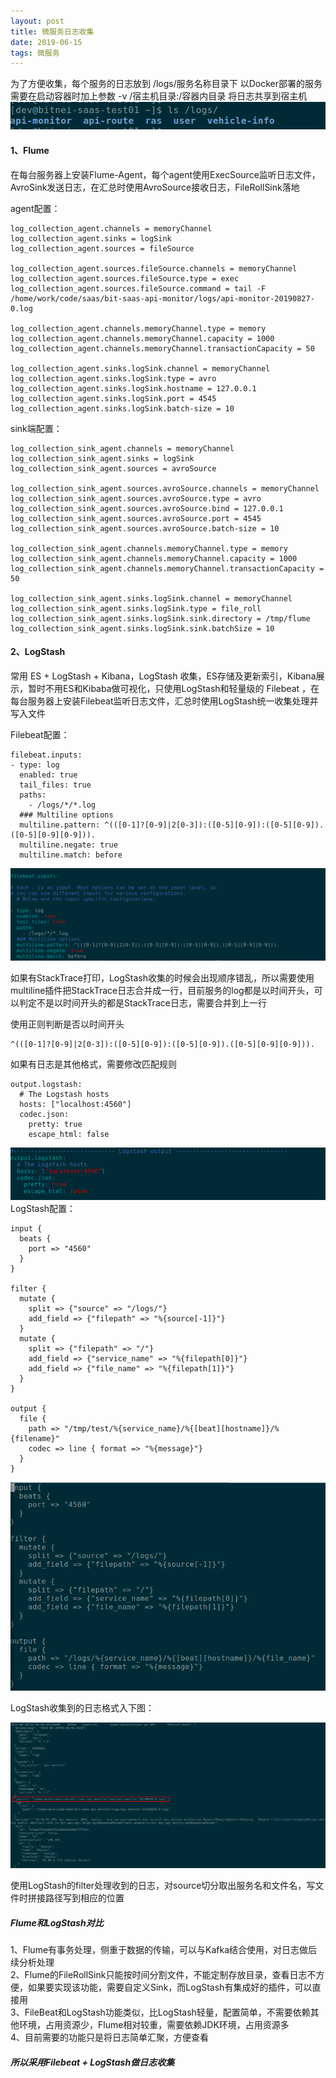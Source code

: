 ```yaml
---
layout: post
title: 微服务日志收集
date: 2019-06-15
tags: 微服务
---
```


为了方便收集，每个服务的日志放到 /logs/服务名称目录下
以Docker部署的服务需要在启动容器时加上参数 -v /宿主机目录:/容器内目录 将日志共享到宿主机
![](/images/posts/微服务日志收集/120.png)

#### **1、Flume**
在每台服务器上安装Flume-Agent，每个agent使用ExecSource监听日志文件，AvroSink发送日志，在汇总时使用AvroSource接收日志，FileRollSink落地

agent配置：
```
log_collection_agent.channels = memoryChannel
log_collection_agent.sinks = logSink
log_collection_agent.sources = fileSource

log_collection_agent.sources.fileSource.channels = memoryChannel
log_collection_agent.sources.fileSource.type = exec
log_collection_agent.sources.fileSource.command = tail -F /home/work/code/saas/bit-saas-api-monitor/logs/api-monitor-20190827-0.log

log_collection_agent.channels.memoryChannel.type = memory
log_collection_agent.channels.memoryChannel.capacity = 1000
log_collection_agent.channels.memoryChannel.transactionCapacity = 50

log_collection_agent.sinks.logSink.channel = memoryChannel
log_collection_agent.sinks.logSink.type = avro
log_collection_agent.sinks.logSink.hostname = 127.0.0.1
log_collection_agent.sinks.logSink.port = 4545
log_collection_agent.sinks.logSink.batch-size = 10
```
sink端配置：
```
log_collection_sink_agent.channels = memoryChannel
log_collection_sink_agent.sinks = logSink
log_collection_sink_agent.sources = avroSource

log_collection_sink_agent.sources.avroSource.channels = memoryChannel
log_collection_sink_agent.sources.avroSource.type = avro
log_collection_sink_agent.sources.avroSource.bind = 127.0.0.1
log_collection_sink_agent.sources.avroSource.port = 4545
log_collection_sink_agent.sources.avroSource.batch-size = 10

log_collection_sink_agent.channels.memoryChannel.type = memory
log_collection_sink_agent.channels.memoryChannel.capacity = 1000
log_collection_sink_agent.channels.memoryChannel.transactionCapacity = 50

log_collection_sink_agent.sinks.logSink.channel = memoryChannel
log_collection_sink_agent.sinks.logSink.type = file_roll
log_collection_sink_agent.sinks.logSink.sink.directory = /tmp/flume
log_collection_sink_agent.sinks.logSink.sink.batchSize = 10
```
#### **2、LogStash**
常用 ES + LogStash + Kibana，LogStash 收集，ES存储及更新索引，Kibana展示，暂时不用ES和Kibaba做可视化，只使用LogStash和轻量级的 Filebeat ，在每台服务器上安装Filebeat监听日志文件，汇总时使用LogStash统一收集处理并写入文件

Filebeat配置：

```
filebeat.inputs:
- type: log
  enabled: true
  tail_files: true
  paths:
    - /logs/*/*.log
  ### Multiline options
  multiline.pattern: ^(([0-1]?[0-9]|2[0-3]):([0-5][0-9]):([0-5][0-9]).([0-5][0-9][0-9])).
  multiline.negate: true
  multiline.match: before
```
![](/images/posts/微服务日志收集/115.png)

如果有StackTrace打印，LogStash收集的时候会出现顺序错乱，所以需要使用multiline插件把StackTrace日志合并成一行，目前服务的log都是以时间开头，可以判定不是以时间开头的都是StackTrace日志，需要合并到上一行

使用正则判断是否以时间开头 
```
^(([0-1]?[0-9]|2[0-3]):([0-5][0-9]):([0-5][0-9]).([0-5][0-9][0-9])).  
```
如果有日志是其他格式，需要修改匹配规则
```
output.logstash:
  # The Logstash hosts
  hosts: ["localhost:4560"]
  codec.json:
    pretty: true
    escape_html: false
```
![](/images/posts/微服务日志收集/116.png)
<br>
LogStash配置：
```
input {
  beats {
    port => "4560"
  }
}

filter {
  mutate {
    split => {"source" => "/logs/"}
    add_field => {"filepath" => "%{source[-1]}"}
  }
  mutate {
    split => {"filepath" => "/"}
    add_field => {"service_name" => "%{filepath[0]}"}
    add_field => {"file_name" => "%{filepath[1]}"}
  }
}

output {
  file {
    path => "/tmp/test/%{service_name}/%{[beat][hostname]}/%{filename}"
    codec => line { format => "%{message}"}
  }
}

```
![](/images/posts/微服务日志收集/117.png)

LogStash收集到的日志格式入下图：

![](/images/posts/微服务日志收集/119.png)

使用LogStash的filter处理收到的日志，对source切分取出服务名和文件名，写文件时拼接路径写到相应的位置

##### **Flume和LogStash对比**
1、Flume有事务处理，侧重于数据的传输，可以与Kafka结合使用，对日志做后续分析处理<br>
2、Flume的FileRollSink只能按时间分割文件，不能定制存放目录，查看日志不方便，如果要实现该功能，需要自定义Sink，而LogStash有集成好的插件，可以直接用<br>
3、FileBeat和LogStash功能类似，比LogStash轻量，配置简单，不需要依赖其他环境，占用资源少，Flume相对较重，需要依赖JDK环境，占用资源多<br>
4、目前需要的功能只是将日志简单汇聚，方便查看<br>

##### **所以采用Filebeat + LogStash做日志收集**
